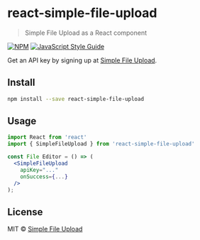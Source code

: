 # react-simple-file-upload

> Simple File Upload as a React component

[![NPM](https://img.shields.io/npm/v/react-simple-file-upload.svg)](https://www.npmjs.com/package/react-simple-file-upload) [![JavaScript Style Guide](https://img.shields.io/badge/code_style-standard-brightgreen.svg)](https://standardjs.com)

Get an API key by signing up at [Simple File Upload](https://www.simplefileupload.com/).

## Install

```bash
npm install --save react-simple-file-upload
```

## Usage

```jsx
import React from 'react'
import { SimpleFileUpload } from 'react-simple-file-upload'

const File Editor = () => (
  <SimpleFileUpload
    apiKey="..."
    onSuccess={...}
  />
);
```

## License

MIT © [Simple File Upload](https://www.simplefileupload.com)
